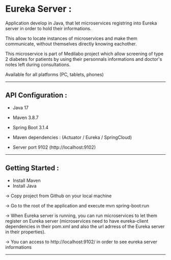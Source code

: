 
# Eureka Server :

Application develop in Java, that let microservices registring into Eureka server in order to hold their informations.

This allow to locate instances of microservices and make them communicate, without themselves directly knowing eachother.


This microservice is part of Medilabo project which allow screening of type 2 diabetes for patients by using their personnals informations and doctor's notes left during consultations.

Available for all platforms (PC, tablets, phones)

-------------------------------------------------------------------------------------------------------------------------------------

## API Configuration :

- Java 17 
- Maven 3.8.7 
- Spring Boot 3.1.4
- Maven dependencies : (Actuator / Eureka / SpringCloud)

- Server port 9102 (http://localhost:9102)


-------------------------------------------------------------------------------------------------------------------------------------

## Getting Started :

- Install Maven
- Install Java

-> Copy project from Github on your local machine

-> Go to the root of the application and execute mvn spring-boot:run

-> When Eureka server is running, you can run microservices to let them register on Eureka server (microservices need to have eureka-client dependencies in their pom.xml and also the url adrress of the Eureka server in their properties).

-> You can access to http://localhost:9102/ in order to see eureka server informations


-------------------------------------------------------------------------------------------------------------------------------------




